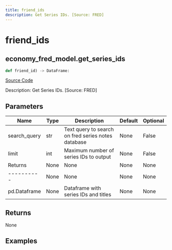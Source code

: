 ```yaml
---
title: friend_ids
description: Get Series IDs. [Source: FRED]
---
```

# friend_ids

## economy_fred_model.get_series_ids

```python
def friend_id) -> DataFrame:
```
[Source Code](https://github.com/OpenBB-finance/OpenBBTerminal/tree/main/openbb_terminal/decorators.py#L124)

Description: Get Series IDs. [Source: FRED]

## Parameters

| Name | Type | Description | Default | Optional |
| ---- | ---- | ----------- | ------- | -------- |
| search_query | str | Text query to search on fred series notes database | None | False |
| limit | int | Maximum number of series IDs to output | None | False |
| Returns | None | None | None | None |
| ---------- | None | None | None | None |
| pd.Dataframe | None | Dataframe with series IDs and titles | None | None |

## Returns

None

## Examples

